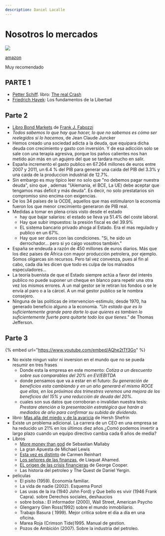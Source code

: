 ```yaml
---
description: Daniel Lacalle
---
```


# Nosotros lo mercados



![](https://images-na.ssl-images-amazon.com/images/I/51ncP+O+ijL._SX327_BO1,204,203,200_.jpg)

[amazon](https://www.amazon.es/Nosotros-los-mercados-imprescindibles-Divulgaci%C3%B3n/dp/8423419029)

Muy recomendado

## PARTE 1

* [Petter Schiff](https://es.wikipedia.org/wiki/Peter_Schiff). libro: [The real Crash](https://www.amazon.es/Real-Crash-Americas-Bankruptcy-How-Yourself/dp/1250004470/ref=tmm_hrd_swatch_0?_encoding=UTF8&qid=&sr=)
* [Friedrich Hayek](https://es.wikipedia.org/wiki/Friedrich_Hayek): Los fundamentos de la Libertad

## Parte 2

* [Libro Bond Markets](https://www.amazon.es/Bond-Markets-Analysis-Strategies-Global/dp/0273766139/ref=tmm_pap_swatch_0?_encoding=UTF8&qid=1589427281&sr=1-4)  de [Frank J. Fabozzi](https://en.wikipedia.org/wiki/Frank_J._Fabozzi)
* _Todos sabemos lo que hay que hacer, lo que no sabemos es cómo ser reelegidos si lo hacemos_, de Jean Claude Juncker
* Hemos creado una sociedad adicta a la deuda, que equipara dicha deuda con crecimiento y gasto con inversión. Y de esa adicción solo se sale con una terapia agresiva, porque los paños calientes nos han metido aún más en un agujero del que se tardara mucho en salir.
* España incremento el gasto publico en 67.264 millones de euros entre 2007 y 2011, un 6.4 % del PIB para generar una caida del PIB del 3.3% y una caida de la produccion industrial de 12.7%.
* Sin embargo es muy tipico leer no solo que "no debemos pagar nuestra deuda", sino que , ademas "\(Alemania, el BCE, La UE\) debe aceptar que tengamos mas deficit y más deuda". Es decir, no solo prestatarios sin compromiso sino encima con exigencias.
* De los 34 países de la OCDE, aquellos que mas estimularon la economía fueron los que menor crecimiento generaron de PIB real.
* Medidas a tomar en plena crisis visto desde el estado
  * hay que bajar salarios: el estado se lleva ya 51.4% del coste laboral.
  * Hay que subir impuestos: la presión fiscal es del 39.9%
  * EL sistema bancario privado ahoga al Estado. Era el mas regulado y publico en un 67%.  
  * Hay que ser duros con las condiciones. "Si, he sido un derrochador... pero si yo caigo vosotros también."
* España se endeuda a razón de 450 millones de euros diarios. Más que los diez países de África con mayor producción petrolera, por ejemplo. Somos oligarcas sin recursos. Pero tal vez convenza, pues al fin al cabo, cada día les dicen que todo es culpa de los malvados especuladores...
* La teoría buenista de que el Estado siempre actúa a favor del interés publico no puede suponer un cheque en blanco para repetir una otra vez los mismos errores. A un mal gestor se le retiran los fondos o se le envía al paro o a la cárcel. A un mal gestor publico se le nombra consejero.
* Ninguna de las politicas de intervencion-estimulo, desde 1970, ha generado beneficio alguno a la economia. _"Un estado que es lo suficientemente grande para darte lo que quieres es tambien lo suficientemente fuerte para quitarte todo los que tienes."_ de Thomas Jefferson.

## Parte 3

{% embed url="https://www.youtube.com/embed/AQhe2tTf3Go" %}

* No existe ningun valor ni inversion en el mundo que no se pueda resumir en tres frases
  * Donde esta la empresa en este momento: _Cotiza a un descuento sobre sus comparables del 20% en EV/EBITDA_
  * donde pensamos que va a estar en el futuro: _Su generación de beneficios esta cambiando y en un año generará el mismo ROCE que ellas, en los próximos dos trimestres veremos una mejora de los beneficios del 15% y una reducción de deuda del 20%._
  * cuales son sus datos que corroboran o invalidan nuestra tesis: _Prestare atención a la presentación estratégica que harán a mediados de año para confirmar su subida de dividendo._
* libro: [Mas alla del miedo y de la avaricia](https://www.amazon.es/Mas-Alla-Codicia-El-Miedo/dp/9706136304) de Hersh Shefrin
* Existe un problema adicional. La carrera de un CEO en una empresa se ha reducido un 21% en los últimos diez años.¿Comó podemos invertir a largo plazo cuando un equipo directivo cambia cada 6 años de media?
* Libros
  * [More money than god](https://www.amazon.es/Money-Council-Foreign-Relations-Penguin/dp/0143119419/ref=tmm_pap_swatch_0?_encoding=UTF8&qid=&sr=) de Sebastian Mallaby
  * La gran Apuesta de Michael Lewis
  * [Esta vez es distinto](https://www.amazon.es/Esta-Vez-Distinto-Financiera-Different/dp/6071606667/ref=tmm_pap_swatch_0?_encoding=UTF8&qid=1589429987&sr=8-1) de Carmen Reinhart
  * [Los señores de las finanzas](https://www.amazon.es/Los-se%C3%B1ores-las-finanzas-arruinaron-ebook/dp/B073R2L28H/ref=sr_1_1?__mk_es_ES=%C3%85M%C3%85%C5%BD%C3%95%C3%91&crid=1QORAEYT8R1X3&dchild=1&keywords=los+se%C3%B1ores+de+las+finanzas&qid=1589430071&sprefix=Los+se%C3%B1ores+de+las+%2Caps%2C158&sr=8-1), de Liaquat Ahamed.
  * [EL origen de las crisis financieras](https://www.amazon.es/gp/product/B001MXK52M/ref=dbs_a_def_rwt_hsch_vapi_tkin_p1_i1) de George Cooper. 
  * Las historia del petroleo y The Quest de Daniel Yergin.
* peliculas
  * El pisito \(1959\). Economía familiar.
  * La vida de nadie \(2002\). Esquema Ponzi
  * Las uvas de la ira \(1940 John Ford\) y Que bello es vivir \(1946 Frank Capra\). sobre Derechos sociales, deshaucios
  * sobre bolsa.: El informador \(2000\), Wall Street, American Psycho
  * Glengarry Glen Ross\(1992\) sobre el mundo inmobiliario.
  * Trabajo Basura \( 1999\). Mejor critica sobre el dia a dia en una oficina.
  * Marea Roja \(Crimson Tide\)1995. Manual de gestion.
  * Pozos de Ambición \(2007\). Sobre la industria del petroleo.

